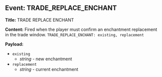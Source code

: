 ## Event: TRADE_REPLACE_ENCHANT

**Title:** TRADE REPLACE ENCHANT

**Content:**
Fired when the player must confirm an enchantment replacement in the trade window.
`TRADE_REPLACE_ENCHANT: existing, replacement`

**Payload:**
- `existing`
  - *string* - new enchantment
- `replacement`
  - *string* - current enchantment